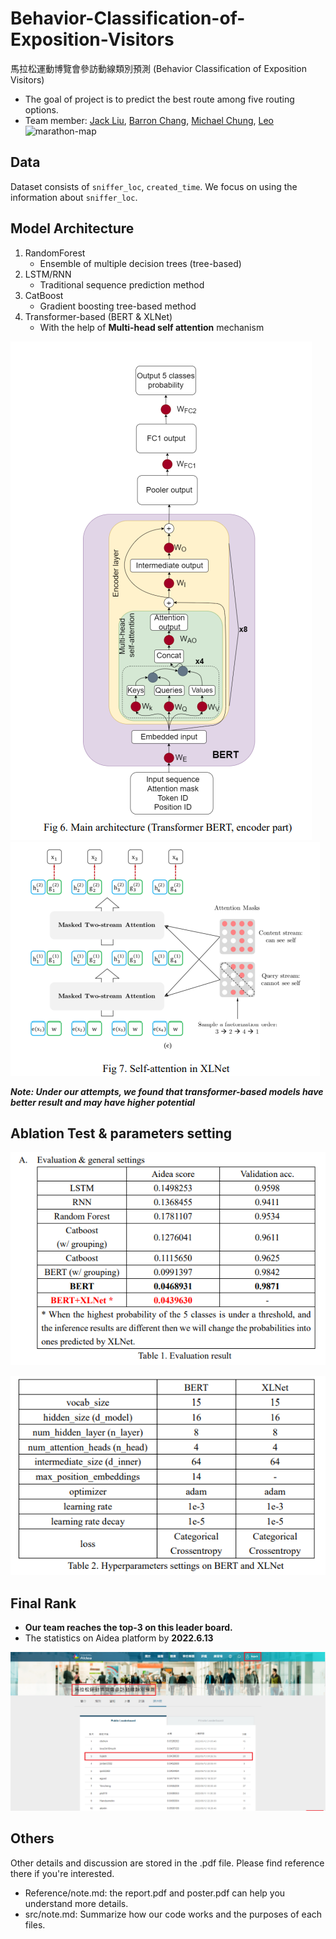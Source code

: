 # Behavior-Classification-of-Exposition-Visitors
馬拉松運動博覽會參訪動線類別預測 (Behavior Classification of Exposition Visitors)
* The goal of project is to predict the best route among five routing options.
* Team member: [Jack Liu](https://github.com/Jack24658735), [Barron Chang](https://github.com/BarronChang0302), [Michael Chung](https://github.com/KNKNN), [Leo](https://github.com/LeoTheBestCoder)
![marathon-map](https://user-images.githubusercontent.com/61014449/174948539-169eeafc-61fc-47c5-8aca-5f1fad7a493a.png)

## Data
Dataset consists of `sniffer_loc`, `created_time`. We focus on using the information about `sniffer_loc`.

## Model Architecture
1. RandomForest
    * Ensemble of multiple decision trees (tree-based)
3. LSTM/RNN
    * Traditional sequence prediction method
4. CatBoost
    * Gradient boosting tree-based method
5. Transformer-based (BERT & XLNet)
    * With the help of **Multi-head self attention** mechanism

<img src="bert%20arch.png"><img src="xlnet%20arch.png" />

***Note: Under our attempts, we found that transformer-based models have better result and may have higher potential***

## Ablation Test & parameters setting
<p align="center">
  <img src="eval.png" />
</p>

<p align="center">
  <img src="hyper_parameter_set.png" />
</p>

## Final Rank 
* **Our team reaches the top-3 on this leader board.**
* The statistics on Aidea platform by **2022.6.13**
<p align="center">
  <img src="final_rank.png" />
</p>



## Others
Other details and discussion are stored in the .pdf file. Please find reference there if you're interested.
* Reference/note.md: the report.pdf and poster.pdf can help you understand more details.
* src/note.md: Summarize how our code works and the purposes of each files. 

